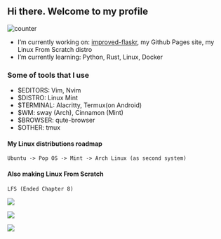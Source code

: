 ## Hi there. Welcome to my profile

![counter](https://komarev.com/ghpvc/?username=nazarikk&color=229900)

- I’m currently working on: [improved-flaskr](https://github.com/Nazarikk/improved-flaskr), my Github Pages site, my Linux From Scratch distro
- I’m currently learning: Python, Rust, Linux, Docker
### Some of tools that I use
- $EDITORS: Vim, Nvim
- $DISTRO: Linux Mint
- $TERMINAL: Alacritty, Termux(on Android) 
- $WM: sway (Arch), Cinnamon (Mint) 
- $BROWSER: qute-browser
- $OTHER: tmux
#### My Linux distributions roadmap
```
Ubuntu -> Pop OS -> Mint -> Arch Linux (as second system) 
```

#### Also making Linux From Scratch
```
LFS (Ended Chapter 8) 
```

<a href="https://github.com/anuraghazra/github-readme-stats"><img src="https://github-readme-stats.vercel.app/api?username=nazarikk&show_icons=true&theme=gruvbox&title_color=229900&icon_color=00FF00"></img></a>

<a href="https://github.com/anuraghazra/github-readme-stats"><img src="https://github-readme-stats.vercel.app/api/top-langs?username=nazarikk&show_icons=true&theme=gruvbox&title_color=229900&icon_color=00FF00&layout=compact"></img></a>

<a href="https://github.com/DenverCoder1/github-readme-streak-stats"><img src="https://github-readme-streak-stats.herokuapp.com/?user=Nazarikk&theme=merko"></img></a>
